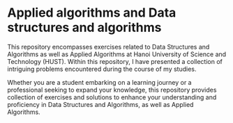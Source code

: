 # Applied algorithms and Data structures and algorithms

This repository encompasses exercises related to Data Structures and Algorithms as well as Applied Algorithms at Hanoi University of Science and Technology (HUST). Within this repository, I have presented a collection of intriguing problems encountered during the course of my studies.

Whether you are a student embarking on a learning journey or a professional seeking to expand your knowledge, this repository provides collection of exercises and solutions to enhance your understanding and proficiency in Data Structures and Algorithms, as well as Applied Algorithms.
